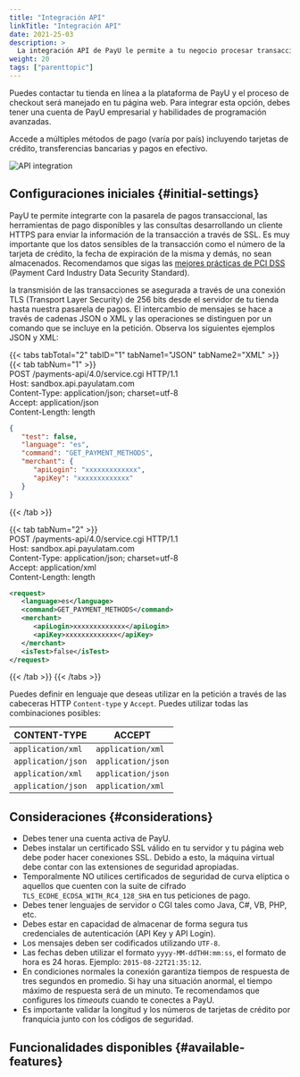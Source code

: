 ```yaml
---
title: "Integración API"
linkTitle: "Integración API"
date: 2021-25-03
description: >
  La integración API de PayU le permite a tu negocio procesar transacciones desde diferentes tipos de aplicaciones (web, mobile, IVR, etc).
weight: 20
tags: ["parenttopic"]
---
```


Puedes contactar tu tienda en línea a la plataforma de PayU y el proceso de checkout será manejado en tu página web. Para integrar esta opción, debes tener una cuenta de PayU empresarial y habilidades de programación avanzadas.

Accede a múltiples métodos de pago (varía por país) incluyendo tarjetas de crédito, transferencias bancarias y pagos en efectivo.

![API integration](/assets/api1-es.png)

## Configuraciones iniciales {#initial-settings}
PayU te permite integrarte con la pasarela de pagos transaccional, las herramientas de pago disponibles y las consultas desarrollando un cliente HTTPS para enviar la información de la transacción a través de SSL. Es muy importante que los datos sensibles de la transacción como el número de la tarjeta de crédito, la fecha de expiración de la misma y demás, no sean almacenados. Recomendamos que sigas las [mejores prácticas de PCI DSS](https://www.pcisecuritystandards.org/documents/PCI_DSS_V2.0_Best_Practices_for_Maintaining_PCI_DSS_Compliance.pdf) (Payment Card Industry Data Security Standard).  

la transmisión de las transacciones se asegurada a través de una conexión TLS (Transport Layer Security) de 256 bits desde el servidor de tu tienda hasta nuestra pasarela de pagos. El intercambio de mensajes se hace a través de cadenas JSON o XML y las operaciones se distinguen por un comando que se incluye en la petición. Observa los siguientes ejemplos JSON y XML:  

{{< tabs tabTotal="2" tabID="1" tabName1="JSON" tabName2="XML" >}}
{{< tab tabNum="1" >}}
<br>
POST /payments-api/4.0/service.cgi HTTP/1.1<br>
Host: sandbox.api.payulatam.com<br>
Content-Type: application/json; charset=utf-8<br>
Accept: application/json<br>
Content-Length: length

```JSON
{
   "test": false,
   "language": "es",
   "command": "GET_PAYMENT_METHODS",
   "merchant": {
      "apiLogin": "xxxxxxxxxxxxx",
      "apiKey": "xxxxxxxxxxxxx"
   }
}
```

{{< /tab >}}

{{< tab tabNum="2" >}}
<br>
POST /payments-api/4.0/service.cgi HTTP/1.1<br>
Host: sandbox.api.payulatam.com<br>
Content-Type: application/json; charset=utf-8<br>
Accept: application/xml<br>
Content-Length: length<br>

```XML
<request>
   <language>es</language>
   <command>GET_PAYMENT_METHODS</command>
   <merchant>
      <apiLogin>xxxxxxxxxxxxx</apiLogin>
      <apiKey>xxxxxxxxxxxxx</apiKey>
   </merchant>
   <isTest>false</isTest>
</request>
```

{{< /tab >}}
{{< /tabs >}}
<br>

Puedes definir en lenguaje que deseas utilizar en la petición a través de las cabeceras HTTP `Content-type` y `Accept`. Puedes utilizar todas las combinaciones posibles:

| CONTENT-TYPE       | ACCEPT             |
|--------------------|--------------------|
| `application/xml`  | `application/xml`  |
| `application/json` | `application/json` |
| `application/xml`  | `application/json` |
| `application/json` | `application/xml`  |

## Consideraciones {#considerations}
* Debes tener una cuenta activa de PayU.
* Debes instalar un certificado SSL válido en tu servidor y tu página web debe poder hacer conexiones SSL. Debido a esto, la máquina virtual debe contar con las extensiones de seguridad apropiadas.
* Temporalmente NO utilices certificados de seguridad de curva elíptica o aquellos que cuenten con la suite de cifrado `TLS_ECDHE_ECDSA_WITH_RC4_128_SHA` en tus peticiones de pago.
* Debes tener lenguajes de servidor o CGI tales como Java, C#, VB, PHP, etc.
* Debes estar en capacidad de almacenar de forma segura tus credenciales de autenticación (API Key y API Login).
* Los mensajes deben ser codificados utilizando `UTF-8`.
* Las fechas deben utilizar el formato `yyyy-MM-ddTHH:mm:ss`, el formato de hora es 24 horas. Ejemplo: `2015-08-22T21:35:12`.
* En condiciones normales la conexión garantiza tiempos de respuesta de tres segundos en promedio. Si hay una situación anormal, el tiempo máximo de respuesta será de un minuto. Te recomendamos que configures los _timeouts_ cuando te conectes a PayU.
* Es importante validar la longitud y los números de tarjetas de crédito por franquicia junto con los códigos de seguridad.

## Funcionalidades disponibles {#available-features}
